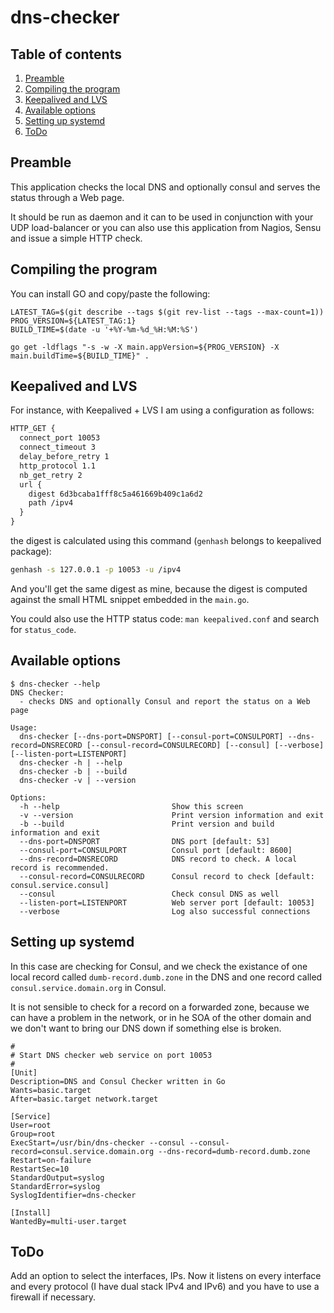 # dns-checker

## Table of contents

1. [Preamble](#preamble)
2. [Compiling the program](#compiling-the-program)
3. [Keepalived and LVS](#keepalived-and-LVS)
4. [Available options](#available-options)
5. [Setting up systemd](#setting-up-systemd)
6. [ToDo](#todo)

## Preamble

This application checks the local DNS and optionally consul and serves the status through a Web page.

It should be run as daemon and it can to be used in conjunction with your UDP load-balancer or you can also use this application from Nagios, Sensu and issue a simple HTTP check.

## Compiling the program

You can install GO and copy/paste the following:

```shell
LATEST_TAG=$(git describe --tags $(git rev-list --tags --max-count=1))
PROG_VERSION=${LATEST_TAG:1}
BUILD_TIME=$(date -u '+%Y-%m-%d_%H:%M:%S')

go get -ldflags "-s -w -X main.appVersion=${PROG_VERSION} -X main.buildTime=${BUILD_TIME}" .
```

## Keepalived and LVS

For instance, with Keepalived + LVS I am using a configuration as follows:

```txt
HTTP_GET {
  connect_port 10053
  connect_timeout 3
  delay_before_retry 1
  http_protocol 1.1
  nb_get_retry 2
  url {
    digest 6d3bcaba1fff8c5a461669b409c1a6d2
    path /ipv4
  }
}
```

the digest is calculated using this command (`genhash` belongs to keepalived package):

```bash
genhash -s 127.0.0.1 -p 10053 -u /ipv4
```

And you'll get the same digest as mine, because the digest is computed against the small HTML snippet embedded in the `main.go`.

You could also use the HTTP status code: `man keepalived.conf` and search for `status_code`.

## Available options

```shell
$ dns-checker --help
DNS Checker:
  - checks DNS and optionally Consul and report the status on a Web page
  
Usage:
  dns-checker [--dns-port=DNSPORT] [--consul-port=CONSULPORT] --dns-record=DNSRECORD [--consul-record=CONSULRECORD] [--consul] [--verbose] [--listen-port=LISTENPORT]
  dns-checker -h | --help
  dns-checker -b | --build
  dns-checker -v | --version
  
Options:
  -h --help                         Show this screen
  -v --version                      Print version information and exit
  -b --build                        Print version and build information and exit
  --dns-port=DNSPORT                DNS port [default: 53]
  --consul-port=CONSULPORT          Consul port [default: 8600]
  --dns-record=DNSRECORD            DNS record to check. A local record is recommended.
  --consul-record=CONSULRECORD      Consul record to check [default: consul.service.consul]
  --consul                          Check consul DNS as well
  --listen-port=LISTENPORT          Web server port [default: 10053]
  --verbose                         Log also successful connections
```

## Setting up systemd

In this case are checking for Consul, and we check the existance of one local record called `dumb-record.dumb.zone` in the DNS and one record called `consul.service.domain.org` in Consul.

It is not sensible to check for a record on a forwarded zone, because we can have a problem in the network, or in he SOA of the other domain and we don't want to bring our DNS down if something else is broken. 

```systemd
#
# Start DNS checker web service on port 10053
#
[Unit]
Description=DNS and Consul Checker written in Go
Wants=basic.target
After=basic.target network.target

[Service]
User=root
Group=root
ExecStart=/usr/bin/dns-checker --consul --consul-record=consul.service.domain.org --dns-record=dumb-record.dumb.zone
Restart=on-failure
RestartSec=10
StandardOutput=syslog
StandardError=syslog
SyslogIdentifier=dns-checker

[Install]
WantedBy=multi-user.target
```

## ToDo

Add an option to select the interfaces, IPs.
Now it listens on every interface and every protocol (I have dual stack IPv4 and IPv6) and you have to use a firewall if necessary.
